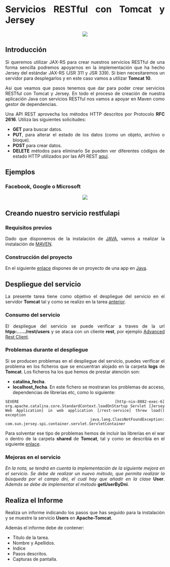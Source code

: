 <div align="justify">

# Servicios RESTful con Tomcat y Jersey

<div align="center">
  <img src="https://www.astera.com/wp-content/uploads/2020/01/rest.png"  />
</div>

## Introducción

  Si queremos utilizar JAX-RS para crear nuestros servicios RESTful de una forma sencilla podremos apoyarnos en la implementación que ha hecho Jersey del estándar JAX-RS (JSR 311 y JSR 339). Si bien necesitaremos un servidor para desplegarlos y en este caso vamos a utilizar __Tomcat 10__.

  Así que veamos que pasos tenemos que dar para poder crear servicios RESTful con Tomcat y Jersey. En todo el proceso de creación de nuestra aplicación Java con servicios RESTful nos vamos a apoyar en Maven como gestor de dependencias.

  Una API REST aprovecha los métodos HTTP descritos por Protocolo __RFC 2616__. Utiliza las siguientes solicitudes:
  - __GET__ para buscar datos.
  - __PUT__, para alterar el estado de los datos (como un objeto, archivo o bloque).
  - __POST__ para crear datos.
  - __DELETE__ métodos para eliminarlo
  Se pueden ver diferentes códigos de estado HTTP utilizados por las API REST [aquí](https://restfulapi.net/http-status-codes/).

## Ejemplos

### Facebook, Google o Microsoft

<div align="center">
  <img src="https://docs.microsoft.com/es-es/azure/active-directory-b2c/media/add-identity-provider/external-idp.png"  />
</div>

## Creando nuestro servicio restfulapi


### Requisitos previos

  Dado que disponemos de la instalación de [JAVA](../../../comun/JDK.md), vamos a realizar la instalación de [MAVEN](../../../comun/MAVEN.md).

### Construcción del proyecto

  En el siguiente [enlace](https://github.com/jpexposito/docencia/tree/master/comun/ejemplos/java/rest-service) dispones de un proyecto de una app en [Java](../../../comun/ejemplos/java).

## Despliegue del servicio

  La presente tarea tiene como objetivo el despliegue del servicio en el servidor __Tomcat__ tal y como se realizo en la tarea [anterior](despliegue-jsp-apache-tomcat.md).

### Consumo del servicio

  El despliegue del servicio se puede verificar a traves de la url __htpp:....../rest/users__ y se ataca con un cliente __rest__, por ejemplo [Advanced Rest Client](https://install.advancedrestclient.com/install).

### Problemas durante el despliegue

  Si se producen problemas en el despliegue del servicio, puedes verificar el problema en los ficheros que se encuentran alojado en la carpeta __logs__ de __Tomcat__. Los ficheros ha los que hemos de prestar atención son:
  - __catalina_fecha__.
  - __localhost_fecha__. En este fichero se mostraran los problemas de acceso, dependencias de librerías etc, como lo siguiente:
  ```console
  SEVERE [http-nio-8082-exec-6] org.apache.catalina.core.StandardContext.loadOnStartup Servlet [Jersey Web Application] in web application [/rest-service] threw load() exception
        java.lang.ClassNotFoundException: com.sun.jersey.spi.container.servlet.ServletContainer

  ```
  Para solventar ese tipo de problemas hemos de incluir las librerías en el war o dentro de la carpeta __shared__ de __Tomcat__, tal y como se describía en el siguiente [enlace](../TECNOLOGIAS.md).

### Mejoras en el servicio

  _En la nota, se tendrá en cuenta la implementación de la siguiente mejora en el servicio. Se debe de realizar un nuevo método, que permita realizar la búsqueda por el campo dni, el cual hay que añadir en la clase_ __User__. _Además se debe de implementar el método_ __getUserByDni__.

## Realiza el Informe

  Realiza un informe indicando los pasos que has seguido para la instalación y se muestre la servicio __Users__ en __Apache-Tomcat__.

  Además el informe debe de contener:
   - Titulo de la tarea.
   - Nombre y Apellidos.
   - Indice
   - Pasos descritos.
   - Capturas de pantalla.



</div>
